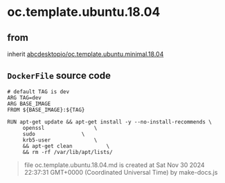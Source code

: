 # oc.template.ubuntu.18.04
## from
 inherit [abcdesktopio/oc.template.ubuntu.minimal.18.04](../oc.template.ubuntu.minimal.18.04)

## `DockerFile` source code

``` 
# default TAG is dev
ARG TAG=dev
ARG BASE_IMAGE
FROM ${BASE_IMAGE}:${TAG}

RUN apt-get update && apt-get install -y --no-install-recommends \
     openssl				\
     sudo				\
     krb5-user 				\
     && apt-get clean			\
     && rm -rf /var/lib/apt/lists/	

```



> file oc.template.ubuntu.18.04.md is created at Sat Nov 30 2024 22:37:31 GMT+0000 (Coordinated Universal Time) by make-docs.js
